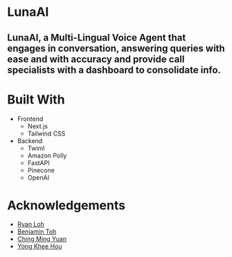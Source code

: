# LunaAI

## LunaAI, a Multi-Lingual Voice Agent that engages in conversation, answering queries with ease and with accuracy and provide call specialists with a dashboard to consolidate info.

# Built With
- Frontend
  - Next.js
  - Tailwind CSS
- Backend
  - Twiml
  - Amazon Polly
  - FastAPI
  - Pinecone
  - OpenAI

# Acknowledgements
- [Ryan Loh](https://github.com/ryanlohyr)
- [Benjamin Toh](https://github.com/bentohset)
- [Ching Ming Yuan](https://github.com/mingyuanc)
- [Yong Khee Hou](https://github.com/yongkheehou)
